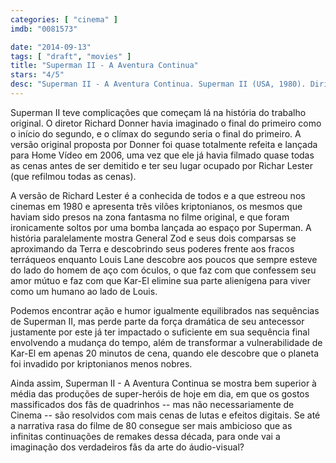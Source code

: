 ```yaml
---
categories: [ "cinema" ]
imdb: "0081573"

date: "2014-09-13"
tags: [ "draft", "movies" ]
title: "Superman II - A Aventura Continua"
stars: "4/5"
desc: "Superman II - A Aventura Continua. Superman II (USA, 1980). Dirigido por Richard Lester, Richard Donner. Escrito por Joe Shuster, Jerry Siegel, Mario Puzo, Mario Puzo, David Newman, Leslie Newman, Tom Mankiewicz. Com Gene Hackman, Christopher Reeve, Ned Beatty, Jackie Cooper, Sarah Douglas, Margot Kidder, Jack O'Halloran, Valerie Perrine, Susannah York."
---
```

Superman II teve complicações que começam lá na história do trabalho original. O diretor Richard Donner havia imaginado o final do primeiro como o início do segundo, e o clímax do segundo seria o final do primeiro. A versão original proposta por Donner foi quase totalmente refeita e lançada para Home Vídeo em 2006, uma vez que ele já havia filmado quase todas as cenas antes de ser demitido e ter seu lugar ocupado por Richar Lester (que refilmou todas as cenas).

A versão de Richard Lester é a conhecida de todos e a que estreou nos cinemas em 1980 e apresenta três vilões kriptonianos, os mesmos que haviam sido presos na zona fantasma no filme original, e que foram ironicamente soltos por uma bomba lançada ao espaço por Superman. A história paralelamente mostra General Zod e seus dois comparsas se aproximando da Terra e descobrindo seus poderes frente aos fracos terráqueos enquanto Louis Lane descobre aos poucos que sempre esteve do lado do homem de aço com óculos, o que faz com que confessem seu amor mútuo e faz com que Kar-El elimine sua parte alienígena para viver como um humano ao lado de Louis.

Podemos encontrar ação e humor igualmente equilibrados nas sequências de Superman II, mas perde parte da força dramática de seu antecessor justamente por este já ter impactado o suficiente em sua sequência final envolvendo a mudança do tempo, além de transformar a vulnerabilidade de Kar-El em apenas 20 minutos de cena, quando ele descobre que o planeta foi invadido por kriptonianos menos nobres.

Ainda assim, Superman II - A Aventura Continua se mostra bem superior à média das produções de super-heróis de hoje em dia, em que os gostos massificados dos fãs de quadrinhos -- mas não necessariamente de Cinema -- são resolvidos com mais cenas de lutas e efeitos digitais. Se até a narrativa rasa do filme de 80 consegue ser mais ambicioso que as infinitas continuações de remakes dessa década, para onde vai a imaginação dos verdadeiros fãs da arte do áudio-visual?
